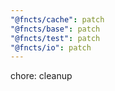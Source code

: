 ```yaml
---
"@fncts/cache": patch
"@fncts/base": patch
"@fncts/test": patch
"@fncts/io": patch
---
```


chore: cleanup
